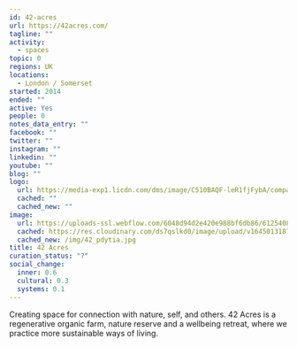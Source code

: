 ```yaml
---
id: 42-acres
url: https://42acres.com/
tagline: ""
activity:
  - spaces
topic: 0
regions: UK
locations:
  - London / Somerset
started: 2014
ended: ""
active: Yes
people: 0
notes_data_entry: ""
facebook: ""
twitter: ""
instagram: ""
linkedin: ""
youtube: ""
blog: ""
logo:
  url: https://media-exp1.licdn.com/dms/image/C510BAQF-leR1fjFybA/company-logo_200_200/0?e=2159024400&v=beta&t=mPwwRHM8kFsTGy7GyKLkHJwpbYDe9Enhc0WCEicts0A
  cached: ""
  cached_new: ""
image:
  url: https://uploads-ssl.webflow.com/6048d94d2e420e988bf6db86/6125408cd14b47111f92e421_TM-42ACRES-AUG21-2.jpg
  cached: https://res.cloudinary.com/ds7qslkd0/image/upload/v1645013187/Ecosystem%20Mapping/42_pdytia.jpg
  cached_new: /img/42_pdytia.jpg
title: 42 Acres
curation_status: "?"
social_change:
  inner: 0.6
  cultural: 0.3
  systems: 0.1
---
```


Creating space for connection with nature, self, and others. 42 Acres is a regenerative organic farm, nature reserve and a wellbeing retreat, where we practice more sustainable ways of living.

